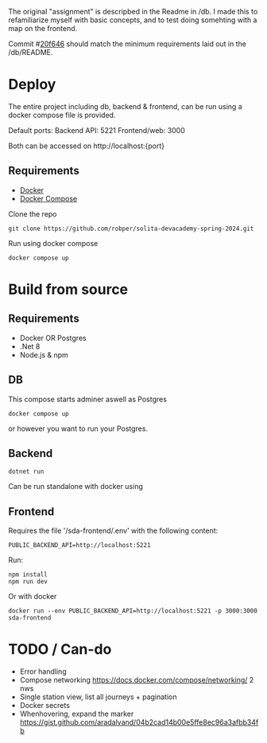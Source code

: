 The original "assignment" is descripbed in the Readme in /db.
I made this to refamiliarize myself with basic concepts, and to test doing somehting with a map on the frontend.

Commit #[20f646](https://github.com/robper/solita-devacademy-spring-2024/tree/20f646fdc255b3baeb74398caa3528d8dea61dff) should match the minimum requirements laid out in the /db/README.

# Deploy
The entire project including db, backend & frontend, can be run using a docker compose file is provided.

Default ports:
Backend API: 5221
Frontend/web: 3000

Both can be accessed on http://localhost:{port}

## Requirements
- [Docker](https://www.docker.com/community-edition#/download)
- [Docker Compose](https://docs.docker.com/compose/install/)

Clone the repo
```
git clone https://github.com/robper/solita-devacademy-spring-2024.git
```
Run using docker compose
```
docker compose up
```

# Build from source
## Requirements
- Docker OR Postgres
- .Net 8
- Node.js & npm

## DB

This compose starts adminer aswell as Postgres
```
docker compose up 
```
or however you want to run your Postgres.

## Backend

```
dotnet run
```
Can be run standalone with docker using

## Frontend
Requires the file '/sda-frontend/.env' with the following content:
```
PUBLIC_BACKEND_API=http://localhost:5221
```
Run:
```
npm install
npm run dev
```

Or with docker
```
docker run --env PUBLIC_BACKEND_API=http://localhost:5221 -p 3000:3000 sda-frontend
```

# TODO / Can-do
- Error handling
- Compose networking https://docs.docker.com/compose/networking/ 2 nws
- Single station view, list all journeys + pagination
- Docker secrets
- Whenhovering, expand the marker
https://gist.github.com/aradalvand/04b2cad14b00e5ffe8ec96a3afbb34fb
